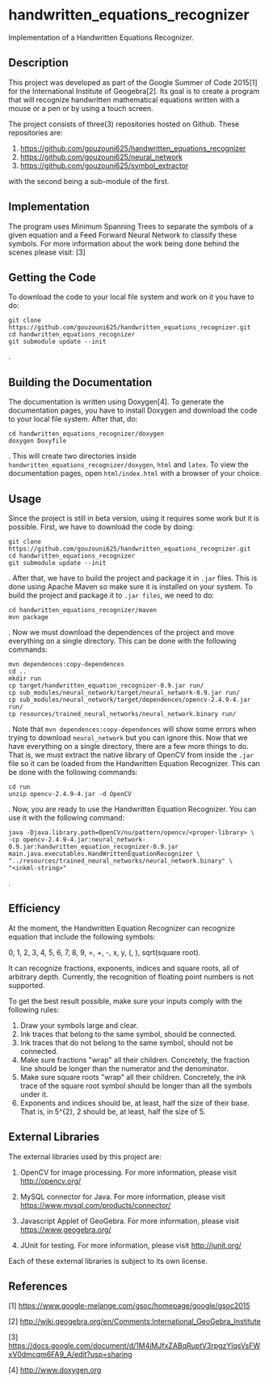 # handwritten_equations_recognizer
Implementation of a Handwritten Equations Recognizer.

## Description
This project was developed as part of the Google Summer of Code 2015[1] for the
International Institute of Geogebra[2]. Its goal is to create a program that
will recognize handwritten mathematical equations written with a mouse or a pen
or by using a touch screen.

The project consists of three(3) repositories hosted on Github. These
repositories are:

1. https://github.com/gouzouni625/handwritten_equations_recognizer
2. https://github.com/gouzouni625/neural_network
3. https://github.com/gouzouni625/symbol_extractor

with the second being a sub-module of the first.

## Implementation
The program uses Minimum Spanning Trees to separate the symbols of a given
equation and a Feed Forward Neural Network to classify these symbols. For more
information about the work being done behind the scenes please visit: [3]

## Getting the Code
To download the code to your local file system and work on it you have to do:

```
git clone https://github.com/gouzouni625/handwritten_equations_recognizer.git
cd handwritten_equations_recognizer
git submodule update --init
```

.

## Building the Documentation
The documentation is written using Doxygen[4]. To generate the documentation
pages, you have to install Doxygen and download the code to your local file
system. After that, do:

```
cd handwritten_equations_recognizer/doxygen
doxygen Doxyfile
```

. This will create two directories inside
`handwritten_equations_recognizer/doxygen`, `html` and `latex`. To view the
documentation pages, open  `html/index.html` with a browser of your choice.

## Usage
Since the project is still in beta version, using it requires some work but it
is possible. First, we have to download the code by doing:

```
git clone https://github.com/gouzouni625/handwritten_equations_recognizer.git
cd handwritten_equations_recognizer
git submodule update --init
```

. After that, we have to build the project and package it in `.jar` files.
This is done using Apache Maven so make sure it is installed on your system.
To build the project and package it to `.jar files`, we need to do:

```
cd handwritten_equations_recognizer/maven
mvn package
```

. Now we must download the dependences of the project and move everything on
a single directory. This can be done with the following commands:

```
mvn dependences:copy-dependences
cd ..
mkdir run
cp target/handwritten_equation_recognizer-0.9.jar run/
cp sub_modules/neural_network/target/neural_network-0.9.jar run/
cp sub_modules/neural_network/target/dependences/opencv-2.4.9-4.jar run/
cp resources/trained_neural_networks/neural_network.binary run/
```

. Note that `mvn dependences:copy-dependences` will show some errors when
trying to download `neural_network` but you can ignore this. Now that we have
everything on a single directory, there are a few more things to do. That is,
we must extract the native library of OpenCV from inside the `.jar` file so
it can be loaded from the Handwritten Equation Recognizer. This can be done
with the following commands:

```
cd run
unzip opencv-2.4.9-4.jar -d OpenCV
```

. Now, you are ready to use the Handwritten Equation Recognizer. You can use it
with the following command:

```
java -Djava.library.path=OpenCV/nu/pattern/opencv/<proper-library> \
-cp opencv-2.4.9-4.jar:neural_network-0.9.jar:handwritten_equation_recognizer-0.9.jar main.java.executables.HandWrittenEquationRecognizer \
"../resources/trained_neural_networks/neural_network.binary" \
"<inkml-string>"
```

.

## Efficiency
At the moment, the Handwritten Equation Recognizer can recognize equation that
include the following symbols:

0, 1, 2, 3, 4, 5, 6, 7, 8, 9, =, +, -, x, y, (, ), sqrt(square root).

It can recognize fractions, exponents, indices and square roots, all of
arbitrary depth. Currently, the recognition of floating point numbers is not
supported.

To get the best result possible, make sure your inputs comply with the
following rules:

1. Draw your symbols large and clear.
2. Ink traces that belong to the same symbol, should be connected.
3. Ink traces that do not belong to the same symbol, should not be connected.
4. Make sure fractions "wrap" all their children. Concretely, the fraction line
    should be longer than the numerator and the denominator.
5. Make sure square roots "wrap" all their children. Concretely, the ink trace
    of the square root symbol should be longer than all the symbols under it.
6. Exponents and indices should be, at least, half the size of their base.
     That is, in 5^{2}, 2 should be, at least, half the size of 5.

## External Libraries
The external libraries used by this project are:

1. OpenCV for image processing. For more information, please visit
   http://opencv.org/

2. MySQL connector for Java. For more information, please visit
   https://www.mysql.com/products/connector/

3. Javascript Applet of GeoGebra. For more information, please visit
   https://www.geogebra.org/

4. JUnit for testing. For more information, please visit
   http://junit.org/

Each of these external libraries is subject to its own license.

## References

[1] https://www.google-melange.com/gsoc/homepage/google/gsoc2015

[2] http://wiki.geogebra.org/en/Comments:International_GeoGebra_Institute

[3] https://docs.google.com/document/d/1M4iMJfxZABqRuptV3rpgzYlqsVsFWxV0dmcqm6FA9_A/edit?usp=sharing

[4] http://www.doxygen.org
